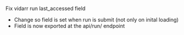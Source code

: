 Fix vidarr run last_accessed field
* Change so field is set when run is submit (not only on inital loading)
* Field is now exported at the api/run/<hash> endpoint
